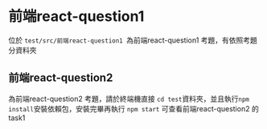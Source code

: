 # 前端react-question1

位於 `test/src/前端react-question1 `為前端react-question1 考題，有依照考題分資料夾

## 前端react-question2

為前端react-question2 考題，請於終端機直接 `cd test`資料夾，並且執行`npm install`安裝依賴包，安裝完畢再執行 `npm start` 可查看前端react-question2 的 task1



